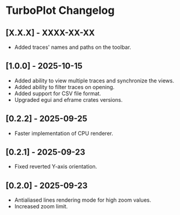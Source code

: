 # TurboPlot Changelog

## [X.X.X] - XXXX-XX-XX

- Added traces' names and paths on the toolbar.

## [1.0.0] - 2025-10-15

- Added ability to view multiple traces and synchronize the views.
- Added ability to filter traces on opening.
- Added support for CSV file format.
- Upgraded egui and eframe crates versions.

## [0.2.2] - 2025-09-25

- Faster implementation of CPU renderer.

## [0.2.1] - 2025-09-23

- Fixed reverted Y-axis orientation.

## [0.2.0] - 2025-09-23

- Antialiased lines rendering mode for high zoom values.
- Increased zoom limit.
